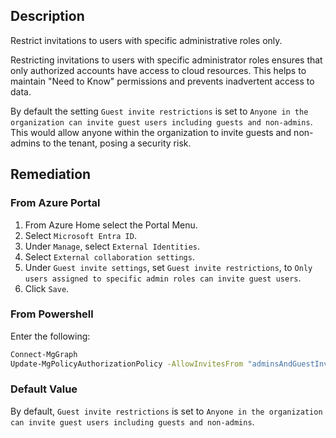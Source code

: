 ## Description

Restrict invitations to users with specific administrative roles only.

Restricting invitations to users with specific administrator roles ensures that only authorized accounts have access to cloud resources. This helps to maintain "Need to Know" permissions and prevents inadvertent access to data.

By default the setting `Guest invite restrictions` is set to `Anyone in the organization can invite guest users including guests and non-admins`. This would allow anyone within the organization to invite guests and non-admins to the tenant, posing a security risk.

## Remediation

### From Azure Portal

1. From Azure Home select the Portal Menu.
2. Select `Microsoft Entra ID`.
3. Under `Manage`, select `External Identities`.
4. Select `External collaboration settings`.
5. Under `Guest invite settings`, set `Guest invite restrictions`, to `Only users assigned to specific admin roles can invite guest users`.
6. Click `Save`.

### From Powershell

Enter the following:

```bash
Connect-MgGraph
Update-MgPolicyAuthorizationPolicy -AllowInvitesFrom "adminsAndGuestInviters"
```

### Default Value

By default, `Guest invite restrictions` is set to `Anyone in the organization can invite guest users including guests and non-admins`.
